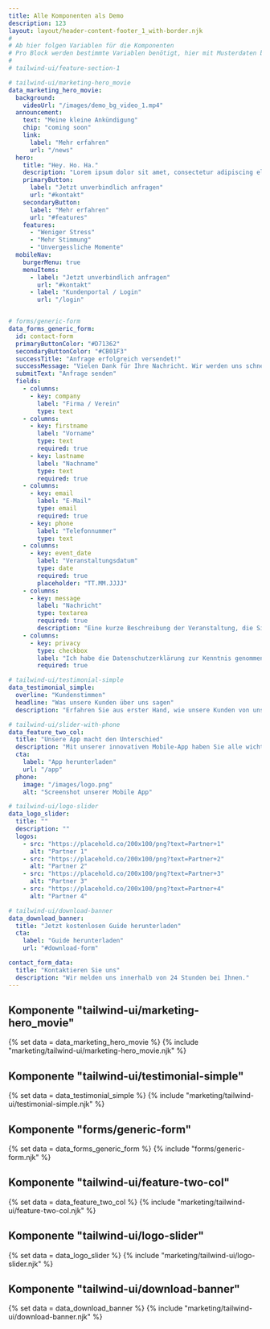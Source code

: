```yaml
---
title: Alle Komponenten als Demo
description: 123
layout: layout/header-content-footer_1_with-border.njk
#
# Ab hier folgen Variablen für die Komponenten
# Pro Block werden bestimmte Variablen benötigt, hier mit Musterdaten befüllt
#
# tailwind-ui/feature-section-1

# tailwind-ui/marketing-hero_movie
data_marketing_hero_movie:
  background:
    videoUrl: "/images/demo_bg_video_1.mp4"
  announcement:
    text: "Meine kleine Ankündigung"
    chip: "coming soon"
    link:
      label: "Mehr erfahren"
      url: "/news"
  hero:
    title: "Hey. Ho. Ha."
    description: "Lorem ipsum dolor sit amet, consectetur adipiscing elit. Sed do eiusmod tempor incididunt ut labore et dolore magna aliqua."
    primaryButton:
      label: "Jetzt unverbindlich anfragen"
      url: "#kontakt"
    secondaryButton:
      label: "Mehr erfahren"
      url: "#features"
    features:
      - "Weniger Stress"
      - "Mehr Stimmung"
      - "Unvergessliche Momente"
  mobileNav:
    burgerMenu: true
    menuItems:
      - label: "Jetzt unverbindlich anfragen"
        url: "#kontakt"
      - label: "Kundenportal / Login" 
        url: "/login"


# forms/generic-form
data_forms_generic_form:
  id: contact-form
  primaryButtonColor: "#D71362"
  secondaryButtonColor: "#CB01F3"
  successTitle: "Anfrage erfolgreich versendet!"
  successMessage: "Vielen Dank für Ihre Nachricht. Wir werden uns schnellstmöglich bei Ihnen melden."
  submitText: "Anfrage senden"
  fields:
    - columns:
      - key: company
        label: "Firma / Verein"
        type: text
    - columns:
      - key: firstname
        label: "Vorname"
        type: text
        required: true
      - key: lastname
        label: "Nachname"
        type: text
        required: true
    - columns:
      - key: email
        label: "E-Mail"
        type: email
        required: true
      - key: phone
        label: "Telefonnummer"
        type: text
    - columns:
      - key: event_date
        label: "Veranstaltungsdatum"
        type: date
        required: true
        placeholder: "TT.MM.JJJJ"
    - columns:
      - key: message
        label: "Nachricht"
        type: textarea
        required: true
        description: "Eine kurze Beschreibung der Veranstaltung, die Sie organisieren möchten."
    - columns:
      - key: privacy
        type: checkbox
        label: "Ich habe die Datenschutzerklärung zur Kenntnis genommen."
        required: true

# tailwind-ui/testimonial-simple
data_testimonial_simple:
  overline: "Kundenstimmen"
  headline: "Was unsere Kunden über uns sagen"
  description: "Erfahren Sie aus erster Hand, wie unsere Kunden von unseren Dienstleistungen profitieren und welche Erfahrungen sie mit uns gemacht haben."

# tailwind-ui/slider-with-phone
data_feature_two_col:
  title: "Unsere App macht den Unterschied"
  description: "Mit unserer innovativen Mobile-App haben Sie alle wichtigen Funktionen immer griffbereit. Verwalten Sie Ihre Buchungen, checken Sie den Status und bleiben Sie mit uns in Kontakt."
  cta:
    label: "App herunterladen"
    url: "/app"
  phone:
    image: "/images/logo.png"
    alt: "Screenshot unserer Mobile App"

# tailwind-ui/logo-slider
data_logo_slider:
  title: ""
  description: ""
  logos:
    - src: "https://placehold.co/200x100/png?text=Partner+1"
      alt: "Partner 1"
    - src: "https://placehold.co/200x100/png?text=Partner+2"
      alt: "Partner 2"
    - src: "https://placehold.co/200x100/png?text=Partner+3"
      alt: "Partner 3"
    - src: "https://placehold.co/200x100/png?text=Partner+4"
      alt: "Partner 4"

# tailwind-ui/download-banner
data_download_banner:
  title: "Jetzt kostenlosen Guide herunterladen"
  cta:
    label: "Guide herunterladen"
    url: "#download-form"

contact_form_data:
  title: "Kontaktieren Sie uns"
  description: "Wir melden uns innerhalb von 24 Stunden bei Ihnen."
---
```


## Komponente "tailwind-ui/marketing-hero_movie"

{% set data = data_marketing_hero_movie %}
{% include "marketing/tailwind-ui/marketing-hero_movie.njk" %}

## Komponente "tailwind-ui/testimonial-simple"

{% set data = data_testimonial_simple %}
{% include "marketing/tailwind-ui/testimonial-simple.njk" %}

## Komponente "forms/generic-form"

{% set data = data_forms_generic_form %}
{% include "forms/generic-form.njk" %}

## Komponente "tailwind-ui/feature-two-col"

{% set data = data_feature_two_col %}
{% include "marketing/tailwind-ui/feature-two-col.njk" %}

## Komponente "tailwind-ui/logo-slider"
{% set data = data_logo_slider %}
{% include "marketing/tailwind-ui/logo-slider.njk" %}

## Komponente "tailwind-ui/download-banner"
{% set data = data_download_banner %}
{% include "marketing/tailwind-ui/download-banner.njk" %}
